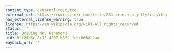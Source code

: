```yaml
---
content_type: external-resource
external_url: https://comics.inkr.com/title/231-princess-jellyfish/chapter/7448-chapter-11-driving-mr-manamori?progress=0.855
has_external_license_warning: true
license: https://en.wikipedia.org/wiki/All_rights_reserved
status: ''
title: Driving Mr. Hanamori
uid: 0ff25b6c-8c11-4207-b852-febc6668a2aa
wayback_url: ''
---
```

